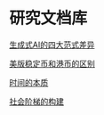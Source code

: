 # 研究文档库

[生成式AI的四大范式差异](https://ariesduan002.github.io/GenAI_4para.html)

[美版稳定币和港币的区别](https://ariesduan002.github.io/stablecoin.html)

[时间的本质](https://ariesduan002.github.io/abouttime.html)

[社会阶梯的构建](https://ariesduan002.github.io/socialladder.html)
